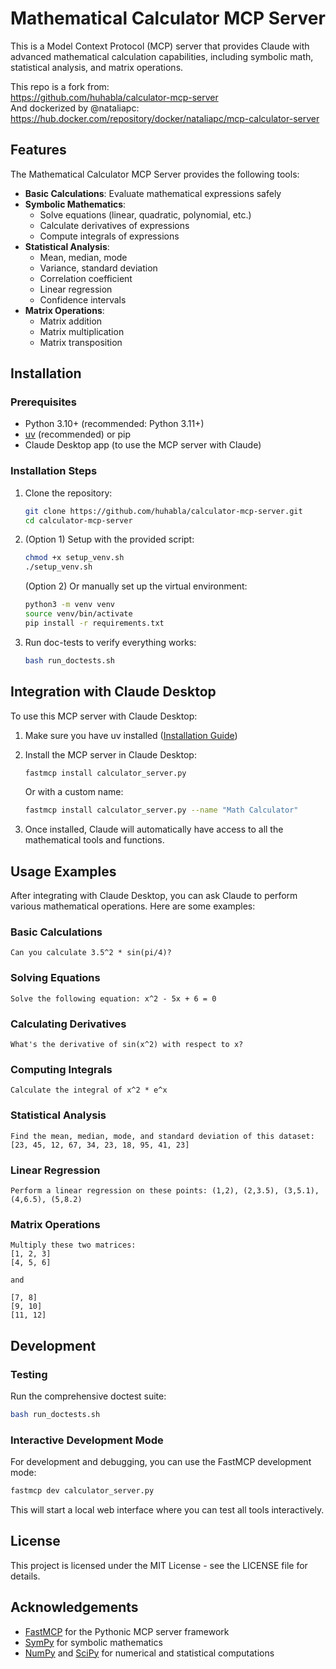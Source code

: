 # Mathematical Calculator MCP Server

This is a Model Context Protocol (MCP) server that provides Claude with advanced mathematical calculation capabilities, including symbolic math, statistical analysis, and matrix operations.

This repo is a fork from:  
https://github.com/huhabla/calculator-mcp-server  
And dockerized by @nataliapc:  
https://hub.docker.com/repository/docker/nataliapc/mcp-calculator-server  

## Features

The Mathematical Calculator MCP Server provides the following tools:

- **Basic Calculations**: Evaluate mathematical expressions safely
- **Symbolic Mathematics**:
  - Solve equations (linear, quadratic, polynomial, etc.)
  - Calculate derivatives of expressions
  - Compute integrals of expressions
- **Statistical Analysis**:
  - Mean, median, mode
  - Variance, standard deviation
  - Correlation coefficient
  - Linear regression
  - Confidence intervals
- **Matrix Operations**:
  - Matrix addition
  - Matrix multiplication
  - Matrix transposition

## Installation

### Prerequisites

- Python 3.10+ (recommended: Python 3.11+)
- [uv](https://github.com/astral-sh/uv) (recommended) or pip
- Claude Desktop app (to use the MCP server with Claude)

### Installation Steps

1. Clone the repository:
   ```bash
   git clone https://github.com/huhabla/calculator-mcp-server.git
   cd calculator-mcp-server
   ```

2. (Option 1) Setup with the provided script:
   ```bash
   chmod +x setup_venv.sh
   ./setup_venv.sh
   ```

   (Option 2) Or manually set up the virtual environment:
   ```bash
   python3 -m venv venv
   source venv/bin/activate
   pip install -r requirements.txt
   ```

3. Run doc-tests to verify everything works:
   ```bash
   bash run_doctests.sh
   ```

## Integration with Claude Desktop

To use this MCP server with Claude Desktop:

1. Make sure you have uv installed ([Installation Guide](https://github.com/astral-sh/uv))

2. Install the MCP server in Claude Desktop:
   ```bash
   fastmcp install calculator_server.py
   ```

   Or with a custom name:
   ```bash
   fastmcp install calculator_server.py --name "Math Calculator"
   ```

3. Once installed, Claude will automatically have access to all the mathematical tools and functions.

## Usage Examples

After integrating with Claude Desktop, you can ask Claude to perform various mathematical operations. Here are some examples:

### Basic Calculations
```
Can you calculate 3.5^2 * sin(pi/4)?
```

### Solving Equations
```
Solve the following equation: x^2 - 5x + 6 = 0
```

### Calculating Derivatives
```
What's the derivative of sin(x^2) with respect to x?
```

### Computing Integrals
```
Calculate the integral of x^2 * e^x
```

### Statistical Analysis
```
Find the mean, median, mode, and standard deviation of this dataset: [23, 45, 12, 67, 34, 23, 18, 95, 41, 23]
```

### Linear Regression
```
Perform a linear regression on these points: (1,2), (2,3.5), (3,5.1), (4,6.5), (5,8.2)
```

### Matrix Operations
```
Multiply these two matrices:
[1, 2, 3]
[4, 5, 6]

and

[7, 8]
[9, 10]
[11, 12]
```

## Development

### Testing

Run the comprehensive doctest suite:
```bash
bash run_doctests.sh
```

### Interactive Development Mode

For development and debugging, you can use the FastMCP development mode:
```bash
fastmcp dev calculator_server.py
```

This will start a local web interface where you can test all tools interactively.

## License

This project is licensed under the MIT License - see the LICENSE file for details.

## Acknowledgements

- [FastMCP](https://github.com/jlowin/fastmcp) for the Pythonic MCP server framework
- [SymPy](https://sympy.org/) for symbolic mathematics
- [NumPy](https://numpy.org/) and [SciPy](https://scipy.org/) for numerical and statistical computations
